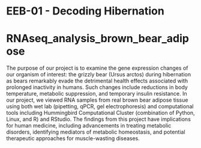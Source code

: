 # EEB-01 - Decoding Hibernation
# RNAseq_analysis_brown_bear_adipose
The purpose of our project is to examine the gene expression changes of our organism of interest: the grizzly bear (Ursus arctos) during hibernation as bears remarkably evade the detrimental health effects associated with prolonged inactivity in humans. Such changes include reductions in body temperature, metabolic suppression, and temporary insulin resistance. In our project, we viewed RNA samples from real brown bear adipose tissue using both wet lab (pipetting, qPCR, gel electrophoresis) and computational tools including Hummingbird Computational Cluster (combination of Python, Linux, and R) and RStudio. The findings from this project have implications for human medicine, including advancements in treating metabolic disorders, identifying mediators of metabolic homeostasis, and potential therapeutic approaches for muscle-wasting diseases.
